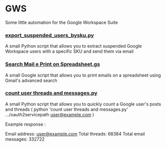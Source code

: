# GWS
Some little automation for the Google Workspace Suite


### [export_suspended_users_bysku.py](https://github.com/lonix86/GWS/blob/main/export_suspended_users_bysku.py)
  A small Python script that allows you to extract suspended Google Workspace users with a specific SKU and send them via email
  
### [Search Mail e Print on Spreadsheet.gs](https://github.com/lonix86/GWS/blob/main/Search%20Mail%20e%20Print%20on%20Spreadsheet.gs)
  A small Google script that allows you to print emails on a spreadsheet using Gmail's advanced search
  
### [count user threads and messages.py](https://github.com/lonix86/GWS/blob/main/count%20user%20threads%20and%20messages.py)
  A small Python script that allows you to quickly count a Google user's posts and threads ( python 'count user threads and messages.py' .../oauth2servicepath    user@example.com )
  
  Example response :
  
  Email address: user@example.com
  Total threads: 68384
  Total email messages: 332722
  
 
  
 
  
